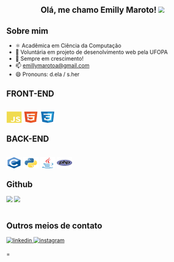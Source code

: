 <div align="center">
<h2> Olá, me chamo Emilly Maroto! <img src="https://media1.giphy.com/media/ViBBOfcWBPIeR6eB9S/giphy.gif?cid=ecf05e47x2fe120aor13762b2rqut2a55ljmpzb8l7hy60nn&ep=v1_gifs_related&rid=giphy.gif&ct=s" width="50"></h2>
</div> 

## Sobre mim
- ⚛️ Acadêmica em Ciência da Computação
- 🔭 Voluntária em projeto de desenolvimento web pela UFOPA
- 🌱 Sempre em crescimento!
- 📫 emillymarotoa@gmail.com
- 😄 Pronouns: d.ela / s.her

## FRONT-END
<div style="display: inline_block"><br>
  <img align="center" alt="JavaScript" height="30" width="40" src="https://raw.githubusercontent.com/devicons/devicon/master/icons/javascript/javascript-plain.svg">
  <img align="center" alt="HTML" height="30" width="40" src="https://raw.githubusercontent.com/devicons/devicon/master/icons/html5/html5-original.svg">
  <img align="center" alt="CSS" height="30" width="40" src="https://raw.githubusercontent.com/devicons/devicon/master/icons/css3/css3-original.svg">
 </div>
 
 ## BACK-END
 <div style="display: inline_block"><br>
  <img align="center" alt="C" height="30" width="40" src="https://raw.githubusercontent.com/devicons/devicon/master/icons/c/c-original.svg">
  <img align="center" alt="Python" height="30" width="40" src="https://raw.githubusercontent.com/devicons/devicon/master/icons/python/python-original.svg">
  <img align="center" alt="Java" height="30" width="40" src="https://raw.githubusercontent.com/devicons/devicon/master/icons/java/java-original.svg">
  <img align="center" alt="PHP" height="30" width="40" src="https://raw.githubusercontent.com/devicons/devicon/master/icons/php/php-original.svg">
</div>

## Github  
<div>
<img src="https://github-readme-stats.vercel.app/api?username=emillymaroto&show_icons=true&count_private=true&hide_border=true&&show_icons=true&theme=dracula" />
<img src="https://github-readme-stats.vercel.app/api/top-langs/?username=emillymaroto&hide_border=true&layout=compact&theme=dracula" width='41%' />
</div>

<br/>  

## Outros meios de contato  

<div>
<a href="https://www.linkedin.com/in/emilly-maroto-029035253/" target="_blank">
<img src=https://img.shields.io/badge/linkedin-%231E77B5.svg?&style=for-the-badge&logo=linkedin&logoColor=white alt=linkedin style="margin-bottom: 5px;" />
</a>
<a href="https://www.instagram.com/emillymaroto/" target="_blank">
<img src=https://img.shields.io/badge/instagram-%23000000.svg?&style=for-the-badge&logo=instagram&logoColor=white alt=instagram style="margin-bottom: 5px;" />
</a>  
</div> 


=

